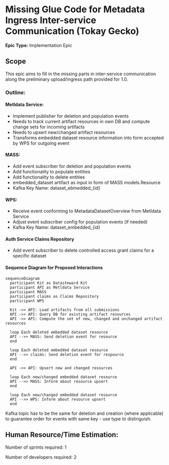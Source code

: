 # Missing Glue Code for Metadata Ingress Inter-service Communication (Tokay Gecko)
**Epic Type:** Implementation Epic

## Scope

This epic aims to fill in the missing parts in inter-service communication along the preliminary upload/ingress path provided for 1.0.

### Outline:

#### Metldata Service:

- Implement publisher for deletion and population events
- Needs to track current artifact resources in own DB and compute change sets for incoming artifacts
- Needs to upsert new/changed artifact resources
- Transforms embedded dataset resource information into form accepted by WPS for outgoing event

#### MASS:

- Add event subscriber for deletion and population events
- Add functionality to populate entities
- Add functionality to delete entities
- embedded_dataset artifact as input in form of MASS models.Resource
- Kafka Key Name: dataset_ebmedded_{id}

#### WPS:

- Receive event conforming to MetadataDatasetOverview from Metldata Service
- Adjust event subscriber config for population events (if needed)
- Kafka Key Name: dataset_embedded_{id}

#### Auth Service Claims Repository

- Add event subscriber to delete controlled access grant claims for a specific dataset

#### Sequence Diagram for Proposed Interactions

```mermaid
sequenceDiagram
  participant Kit as Datasteward Kit
  participant API as Metldata Service
  participant MASS
  participant claims as Claims Repository
  participant WPS

  Kit ->> API: Load artifacts from all submissions
  API ->> API: Query DB for existing artifact resources
  API ->> API: Compute the set of new, changed and unchanged artifact resources

  loop Each deleted embedded dataset resource
  API -->> MASS: Send deletion event for resource
  end

  loop Each deleted embedded dataset resource
  API -->> claims: Send deletion event for respource
  end

  API ->> API: Upsert new and changed resources

  loop Each new/changed embedded dataset resource
  API -->> MASS: Inform about resource upsert
  end

  loop Each new/changed embedded dataset resource
  API -->> WPS: Inform about resource upsert
  end
```

Kafka topic has to be the same for deletion and creation (where applicable) to guarantee order for events with same key - use type to distinguish.

## Human Resource/Time Estimation:

Number of sprints required: 1

Number of developers required: 2
